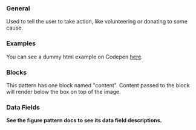 ### General
Used to tell the user to take action, like volunteering or donating to some cause.

### Examples
You can see a dummy html example on Codepen [here](https://codepen.io/oslokommune/pen/pYPWVj).

### Blocks
This pattern has one block named "content". Content passed to the block will render below the box on top of the image.

### Data Fields

**See the figure pattern docs to see its data field descriptions.**
